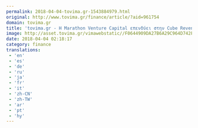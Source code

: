 ```yaml
---
permalink: 2018-04-04-tovima.gr-1543884979.html
original: http://www.tovima.gr/finance/article/?aid=961754
domain: tovima.gr
title: 'tovima.gr - Η Marathon Venture Capital επενδύει στην Cube Revenue Management'
image: http://asset.tovima.gr/vimawebstatic//F0644909DA27B6A29C964D742F7D2A15.jpg
date: 2018-04-04 02:18:17
category: finance
translations: 
 - 'en'
 - 'es'
 - 'de'
 - 'ru'
 - 'ja'
 - 'fr'
 - 'it'
 - 'zh-CN'
 - 'zh-TW'
 - 'ar'
 - 'pt'
 - 'hy'
---
```


